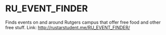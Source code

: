 # RU_EVENT_FINDER

Finds events on and around Rutgers campus that offer free food and other free stuff. 
Link: http://rustarstudent.me/RU_EVENT_FINDER/

